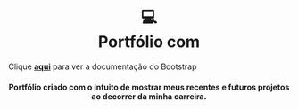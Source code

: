<h1 align="center">
💻<br>Portfólio com 
</h1>


Clique **[aqui](https://getbootstrap.com/)** para ver a documentação do Bootstrap

<h4 align="center">
Portfólio criado com o intuito de mostrar meus recentes e futuros projetos ao decorrer da minha carreira.
</h4>
